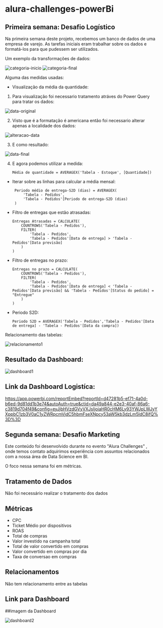 # alura-challenges-powerBi


## Primeira semana: Desafio Logístico

Na primeira semana deste projeto, recebemos um banco de dados de uma empresa de varejo. As tarefas iniciais eram trabalhar sobre os dados e formatá-los para que pudessem ser utilizados.

Um exemplo da transformações de dados:

![categoria-inicio](./dados/semana1/imagem/categoria-inicio.png "Categoria antes")
![categoria-final](./dados/semana1/imagem/categoria-final.png "Categoria depois")

Alguma das medidas usadas:

* Visualização da média da quantidade:

1. Para visualização foi necessario tratamento atráves do Power Query para tratar os dados:

![data-original](./dados/semana1/imagem/data-original.png "data orignal")

2. Visto que é a formatação é americana então foi necessario alterar apenas a localidade dos dados:

![alteracao-data](./dados/semana1/imagem/alteracao-data.png "alteracao dos dados")

3. E como resultado:

![data-final](./dados/semana1/imagem/data-final.png "data final")

4. E agora podemos utilizar a medida:

    ```
    Média de quantidade = AVERAGEX('Tabela - Estoque', [Quantidade])  
    ```


*  Iterar sobre as linhas para calcular a média mensal:
   
   ```
    Periodo médio de entrega-S2D (dias) = AVERAGEX(
        'Tabela - Pedidos', 
        'Tabela - Pedidos'[Periodo de entrega-S2D (dias)
    )  
    ```
 
* Filtro de entregas que estão atrasadas: 

    ```
    Entregas Atrasadas = CALCULATE(
        COUNTROWS('Tabela - Pedidos'),
        FILTER(
            'Tabela - Pedidos', 
            'Tabela - Pedidos'[Data de entrega] > 'Tabela - Pedidos'[Data previsão]
        )
    )
    ```
    
* Filtro de entregas no prazo:

    ```
    Entregas no prazo = CALCULATE(
        COUNTROWS('Tabela - Pedidos'),
        FILTER(
            'Tabela - Pedidos', 
            'Tabela - Pedidos'[Data de entrega] < 'Tabela - Pedidos'[Data previsão] && 'Tabela - Pedidos'[Status do pedido] = "Entregue"
        )
    )
    ```
    
* Periodo S2D:

    ```
    Periodo S2D = AVERAGEX('Tabela - Pedidos','Tabela - Pedidos'[Data de entrega] - 'Tabela - Pedidos'[Data da compra])
    ```
Relacionamento das tabelas:

![relacionamento1](./dados/semana1/imagem/relacionamento1.png "Relacionamento")
  
## Resultado da Dashboard:

![dashboard1](./dados/semana1/imagem/dashboard-logistica.png "Dashboard Logistica")
  
## Link da Dashboard Logistíca:
https://app.powerbi.com/reportEmbed?reportId=d47281b5-ef71-4a0d-b6ed-9d81dd1b3e74&autoAuth=true&ctid=da49a844-e2e3-40af-86a6-c3819d704f49&config=eyJjbHVzdGVyVXJsIjoiaHR0cHM6Ly93YWJpLWJyYXppbC1zb3V0aC1yZWRpcmVjdC5hbmFseXNpcy53aW5kb3dzLm5ldC8ifQ%3D%3D


## Segunda semana: Desafio Marketing
Este conteúdo foi desenvolvido durante no evento "Alura Challenges" , onde temos contato adquirimos experiência com assuntos relacionados com a nossa área de Data Science em BI. 

O foco nessa semana foi em métricas.


## Tratamento de Dados

Não foi necessário realizar o tratamento dos dados

## Métricas 

* CPC
* Ticket Médio por dispositivos
* ROAS
* Total de compras 
* Valor investido na campanha total
* Total de valor convertido em compras
* Valor convertido em compras por dia
* Taxa de conversao em compras 

## Relacionamentos
Não tem relacionamento entre as tabelas

## Link para Dashboard


##imagem da Dashboard

![dashboard2](./dados/semana2/imagem/dashboard-marketing.png "Dashboard Marketing")
